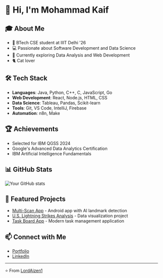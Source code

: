 # 👋 Hi, I'm Mohammad Kaif

## 🎓 About Me
- 🏫 BTech CSE student at IIIT Delhi '26
- 💻 Passionate about Software Development and Data Science
- 🌱 Currently exploring Data Analysis and Web Development
- 🐈 Cat lover

## 🛠️ Tech Stack
- **Languages**: Java, Python, C++, C, JavaScript, Go
- **Web Development**: React, Node.js, HTML, CSS
- **Data Science**: Tableau, Pandas, Scikit-learn
- **Tools**: Git, VS Code, IntelliJ, Firebase
- **Automation**: n8n, Make

## 🏆 Achievements
- Selected for IBM QGSS 2024
- Google's Advanced Data Analytics Certification
- IBM Artificial Intelligence Fundamentals

## 📊 GitHub Stats
![Your GitHub stats](https://github-readme-stats.vercel.app/api?username=LordAizen1&show_icons=true&theme=radical)

## 🌟 Featured Projects
- [Multi-Scan App](https://github.com/LordAizen1/Multi-Scan-App) - Android app with AI landmark detection
- [U.S. Lightning Strikes Analysis](https://public.tableau.com/app/profile/md.kaif8168/viz/U_S_LightningStrikesStory/U_S_LightningStrikesStory) - Data visualization project
- [Task Board App](https://lordaizen1.github.io/task-board-app/) - Modern task management application

## 📫 Connect with Me
- [Portfolio](https://lordaizen1.github.io/porfolio)
- [LinkedIn](https://linkedin.com/in/mohammadkaif007)

---
⭐️ From [LordAizen1](https://github.com/LordAizen1)

